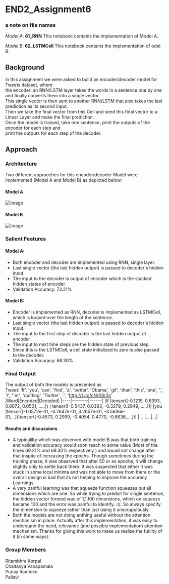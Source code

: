 # END2_Assignment6
### a note on file names
*Model A*: **61_RNN** This notebook contains the implementation of  Model A.  <br/>

*Model B*: **62_LSTMCell** This notebook contains the implementation of odel B.<br/>

## Background
In this assignment we were asked to build an encoder/decoder model for Tweets dataset, where <br/>
the encoder: an RNN/LSTM layer takes the words in a sentence one by one and finally converts them into a single vector.<br/>
This single vector is then sent to another RNN/LSTM that also takes the last prediction as its second input. <br/>
Then we take the final vector from this Cell and send this final vector to a Linear Layer and make the final prediction.<br/>
Once the model is trained, take one sentence, print the outputs of the encoder for each step and<br/>
print the outputs for each step of the decoder. 
## Approach
### Architecture
Two different appraoches for this encoder/decoder Model were implemented (Model A and Model B) as depicted below:
#### Model A 
![image](https://user-images.githubusercontent.com/82941475/121353803-e2384200-c94b-11eb-8141-6d84eaa1a0d1.png)
#### Model B
![image](https://user-images.githubusercontent.com/82941475/121353924-0005a700-c94c-11eb-96cc-9a0b9f6a37c8.png)
### Salient Features 
#### Model A: 
- Both encoder and decoder are implemented using RNN, single layer.
- Last single vector (the last hidden output) is passed to decoder's hidden input. 
- The input to the decoder is output of encoder which is the stacked hidden states of encoder.
- Validation Accuracy: 73.21%

#### Model B:
- Encoder is implemented as RNN, decoder is implemented as LSTMCell, which is looped over the length of the sentence.
- Last single vector (the last hidden output) is passed to decoder's hidden input. 
- The input to the first step of decoder is the last hidden  output of encoder 
- The input to next time steps are the hidden state of previous step. 
- Since this is the LSTMCell, a cell state initialized to zero is also passed to the decoder.
- Validation Accuracy: 68.30% 

### Final Output
The output of both the models is presented as<br/>
Tweet: 'If', 'you', 'can', 'find', 'a', 'better', 'Obama', 'gif', 'than', 'this', 'one', ',', 'I', "'m", 'quitting', 'Twitter', '.', 'http://t.co/cNr0Sr3c'
|Word|Encoded|Decoded|
|----|--------|------|
|If  |tensor([-0.1219,  0.6393,  0.8072,  0.0501, .....]) | tensor([-0.5437,  0.0383, -0.3279,  0.2949,......])|
|you |tensor([-1.0572e-01, -3.7647e-01,  3.2657e-01, -3.5636e-01,...])|tensor([-0.4573,  0.2999, -0.4054,  0.4770, -0.6636,....])|
|... |....|...|

#### Results and  discussions
- A typicalilty which was observed with model B was that both training and validation accuracy would soon reach to some value (Most of the times 69.21% and 68.30% respectively ) and would not change after that inspite of increasing the epochs. Though sometimes during the training phase, it was observed that after 50 or so epochs, it will change slightly only to settle back there. It was suspected that either it was stuck in some local minima and was not able to move from there or the overall design is bad that its not helping to improve the accuracy Learnings
- A very painful learning was that squeeze function squeezes out all dimensions which are one. So while trying to predict for single sentence, the hidden vector formed was of 1,1,100 dimensions, which on squeeze became 100 and the error was painful to identify. :((. So always specify the dimension to squeeze rather than just using it unscrupulously.
- Both the models are not doing anthing useful without the attention mechanism in place. Actually after this implementation, it was easy to understand the need, relevance (and possibly implementation) attention mechanism. Thanks for giving this work to make us realize the futility of it (in some ways).

### Group Members
Ritambhra Korpal<br/>
Chaitanya Vanapamala <br/>
Pralay Ramteke <br/>
Pallavi <br/>

